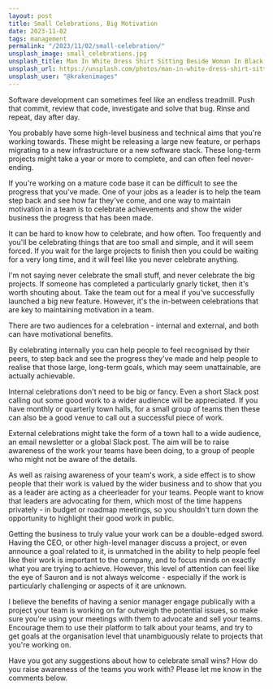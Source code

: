 ```yaml
---
layout: post
title: Small Celebrations, Big Motivation
date: 2023-11-02
tags: management
permalink: "/2023/11/02/small-celebration/"
unsplash_image: small_celebrations.jpg
unsplash_title: Man In White Dress Shirt Sitting Beside Woman In Black Long Sleeve Shirt
unsplash_url: https://unsplash.com/photos/man-in-white-dress-shirt-sitting-beside-woman-in-black-long-sleeve-shirt-376KN_ISplE
unsplash_user: "@krakenimages"
---
```

Software development can sometimes feel like an endless treadmill. Push that commit, review that code,
investigate and solve that bug. Rinse and repeat, day after day.

You probably have some high-level business and technical aims that you're working towards. These might
be releasing a large new feature, or perhaps migrating to a new infrastructure or a new software stack.
These long-term projects might take a year or more to complete, and can often feel never-ending.

If you're working on a mature code base it can be difficult to see the progress that you've made. One of your
jobs as a leader is to help the team step back and see how far they've come, and one way to maintain
motivation in a team is to celebrate achievements and show the wider business the progress that has been
made.

It can be hard to know how to celebrate, and how often. Too frequently and you'll be celebrating things
that are too small and simple, and it will seem forced. If you wait for the large projects to finish
then you could be waiting for a very long time, and it will feel like you never celebrate anything.
<!--more-->

I'm not saying never celebrate the small stuff, and never celebrate the big projects. If someone has
completed a particularly gnarly ticket, then it's worth shouting about. Take the team out for a meal
if you've successfully launched a big new feature. However, it's the in-between celebrations that are
key to maintaining motivation in a team.

There are two audiences for a celebration - internal and external, and both can have motivational benefits.

By celebrating internally you can help people to feel recognised by their peers, to step back and see the
progress they've made and help people to realise that those large, long-term goals, which may seem
unattainable, are actually achievable.

Internal celebrations don't need to be big or fancy. Even a short Slack post calling out some good work
to a wider audience will be appreciated. If you have monthly or quarterly town halls, for a small group
of teams then these can also be a good venue to call out a successful piece of work.

External celebrations might take the form of a town hall to a wide audience, an email newsletter or a
global Slack post. The aim will be to raise awareness of the work your teams have been doing, to a group
of people who might not be aware of the details.

As well as raising awareness of your team's work, a side effect is to show people that their work is
valued by the wider business and to show that you as a leader are acting as a cheerleader for your teams.
People want to know that leaders are advocating for them, which most of the time happens privately - in
budget or roadmap meetings, so you shouldn't turn down the opportunity to highlight their good work in public.

Getting the business to truly value your work can be a double-edged sword. Having the CEO, or other
high-level manager discuss a project, or even announce a goal related to it, is unmatched in the ability
to help people feel like their work is important to the company, and to focus minds on exactly what you are
trying to achieve. However, this level of attention can feel like the eye of Sauron and is not always welcome -
especially if the work is particularly challenging or aspects of it are unknown.

I believe the benefits of having a senior manager engage publically with a project your team is working on
far outweigh the potential issues, so make sure you're using your meetings with them to advocate and sell
your teams. Encourage them to use their platform to talk about your teams, and try to get goals at the
organisation level that unambiguously relate to projects that you're working on.

Have you got any suggestions about how to celebrate small wins? How do you raise awareness of the teams you
work with? Please let me know in the comments below.
